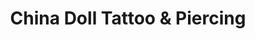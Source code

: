 ---
title: "China Doll Tattoo & Piercing"
url: /hammond/china-doll-tattoo-and-piercing/
shop: tattoo
---